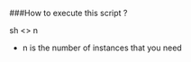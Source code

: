 ###How to execute this script ?

sh <<scriptname>> n 
  
  - n is the number of instances that you need 

